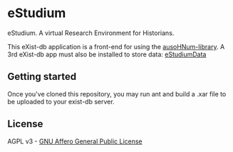 # eStudium

eStudium. A virtual Research Environment for Historians.

This eXist-db application is a front-end for using the [ausoHNum-library](https://gitlab.huma-num.fr/estudium/ausohnum-library). A 3rd eXist-db app must also be installed to store data: [eStudiumData](https://gitlab.huma-num.fr/estudium/estudiumdata)

## Getting started

Once you've cloned this repository, you may run ant and build a .xar file to be uploaded to your exist-db server.


## License

AGPL v3 - [GNU Affero General Public License](https://www.gnu.org/licenses/agpl-3.0.html)
